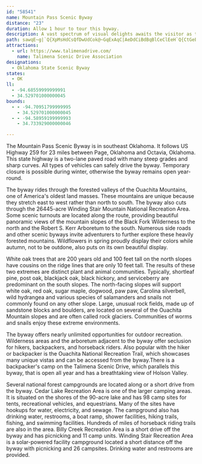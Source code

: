 ```yaml
---
id: "58541"
name: Mountain Pass Scenic Byway
distance: "23"
duration: Allow 1 hour to tour this byway.
description: A vast spectrum of visual delights awaits the visitor as they travel along this lofty highway. Vista points provide an array of views from the shades of green in the foreground trees to the blue haze in the distant mountains. Large fields of rock and gnarled trees from winter winds and ice give testimony to the harsh environment the early settlers had on these mountains. Experience the sweeping sights and sounds among some of the highest points Oklahoma has to offer.
path: sawqE~g|`Q{XpMsHdCsQfDwUdCok@~GqExAqC|AeDdCiBdBqBlCeClEeH`Q{CtGeElFuCrB}EfCkUfNyYbPoA|@kMnHcCt@gAN_DFsBQqA[aAYqBmA{BqBwD{G{Ymo@o@gBYsAEkBNmBT_Af@{@zLmMd@y@l@sBDeAIsAYaB_@kAwBkBq@ScBMiALyCl@wFjBgHdAgCTmGGuLg@qD?eBXqGnCyEpCmPlIyAj@cCXwIqCeCBwAf@mBrCgHzMk@t@o@j@iAd@_AP}@EyBYaCo@{@]yByAaBeCk@_BYkCIeu@YuKQqAw@_Ci@aAo@s@mJ_Hm@m@qA}Bi@uBOqACoCRmC~@yF@_BGmCa@mDe@qBi@yAa@m@cOuQoB{C}@sBe@{BUkDNcPs@}Vi@eDaDiKyBsJeAmFYmCe@wc@gAwJ^gFOgMaAiNIeCNsC?yBmCyVi@sGs@eEoAmDyAsBuAy@y@Gs@De@n@Sv@B~@F~@^`Af@d@hAd@~@r@n@dBBtBSxAoDdCYn@OhAFlAf@pAT`A?r@SdAaAxB?lBt@nB?p@El@mB|Ci@tAEjA?~CXzE?tASz@e@nAe@j@m@Z_APiBG_A_@iAeA}DiGq@q@k@KgAEuAJoAVe@`@mBlE_AfESfD?xF_@vNi@bEsAzGiAlD{@xAcCrB}DtBwA\}H^{[SoCUkFoAwLuHgg@cZ_Bs@qBe@oBYoDYkjALuDKaFo@gGk@iFD_\`Cw_@`DwG\qCQ}EkAkQmI_JgCiGaAcxAuDqIiAyScDcCy@qCiDiK}NuDkDoAUuADaD`AaAfA}AbCyCbGs@pCmCzH_BdCcDxCcAtAs@`HkArC{BlBq@JiBYy@aDM_Ck@aD}C_Hg@_BQeBHcBt@yGRkEC{DDsCrAuNXoM?eDYyBsDgH}DaHyAmDo@uDcBmN}D}My@yAcA}@kAe@{B?{CNwBK_Bk@oAaAw@sA_@mA[kBmDge@mFym@WaFeAmIBaBt@wEb@oE]yMo@cDuAyCs@y@}GsE}AyA}AaDe@_D}@eJ\aIEcBc@_CeAeBqB_AsAMkC^sRbL
attractions:
  - url: https://www.talimenadrive.com/
    name: Talimena Scenic Drive Association
designations:
  - Oklahoma State Scenic Byway
states:
  - OK
ll:
  - -94.68559999999991
  - 34.529701000000045
bounds:
  - - -94.70951799999995
    - 34.529701000000045
  - - -94.58959199999993
    - 34.733929000000046

---
```


The Mountain Pass Scenic Byway is in southeast Oklahoma. It follows US Highway 259 for 23 miles between Page, Oklahoma and Octavia, Oklahoma. This state highway is a two-lane paved road with many steep grades and sharp curves. All types of vehicles can safely drive the byway. Temporary closure is possible during winter, otherwise the byway remains open year-round.

The byway rides through the forested valleys of the Ouachita Mountains, one of America's oldest land masses. These mountains are unique because they stretch east to west rather than north to south. The byway also cuts through the 26445-acre Winding Stair Mountain National Recreation Area. Some scenic turnouts are located along the route, providing beautiful panoramic views of the mountain slopes of the Black Fork Wilderness to the north and the Robert S. Kerr Arboretum to the south. Numerous side roads and other scenic byways invite adventurers to further explore these heavily forested mountains. Wildflowers in spring proudly display their colors while autumn, not to be outdone, also puts on its own beautiful display.

White oak trees that are 200 years old and 100 feet tall on the north slopes have cousins on the ridge lines that are only 10 feet tall. The results of these two extremes are distinct plant and animal communities. Typically, shortleaf pine, post oak, blackjack oak, black hickory, and serviceberry are predominant on the south slopes. The north-facing slopes will support white oak, red oak, sugar maple, dogwood, paw paw, Carolina silverbell, wild hydrangea and various species of salamanders and snails not commonly found on any other slope. Large, unusual rock fields, made up of sandstone blocks and boulders, are located on several of the Ouachita Mountain slopes and are often called rock glaciers. Communities of worms and snails enjoy these extreme environments.

The byway offers nearly unlimited opportunities for outdoor recreation. Wilderness areas and the arboretum adjacent to the byway offer seclusion for hikers, backpackers, and horseback riders. Also popular with the hiker or backpacker is the Ouachita National Recreation Trail, which showcases many unique vistas and can be accessed from the byway.There is a backpacker's camp on the Talimena Scenic Drive, which parallels this byway, that is open all year and has a breathtaking view of Holson Valley.

Several national forest campgrounds are located along or a short drive from the byway. Cedar Lake Recreation Area is one of the larger camping areas. It is situated on the shores of the 90-acre lake and has 98 camp sites for tents, recreational vehicles, and equestrians. Many of the sites have hookups for water, electricity, and sewage. The campground also has drinking water, restrooms, a boat ramp, shower facilities, hiking trails, fishing, and swimming facilities. Hundreds of miles of horseback riding trails are also in the area. Billy Creek Recreation Area is a short drive off the byway and has picnicking and 11 camp units. Winding Stair Recreation Area is a solar-powered facility campground located a short distance off the byway with picnicking and 26 campsites. Drinking water and restrooms are provided.
